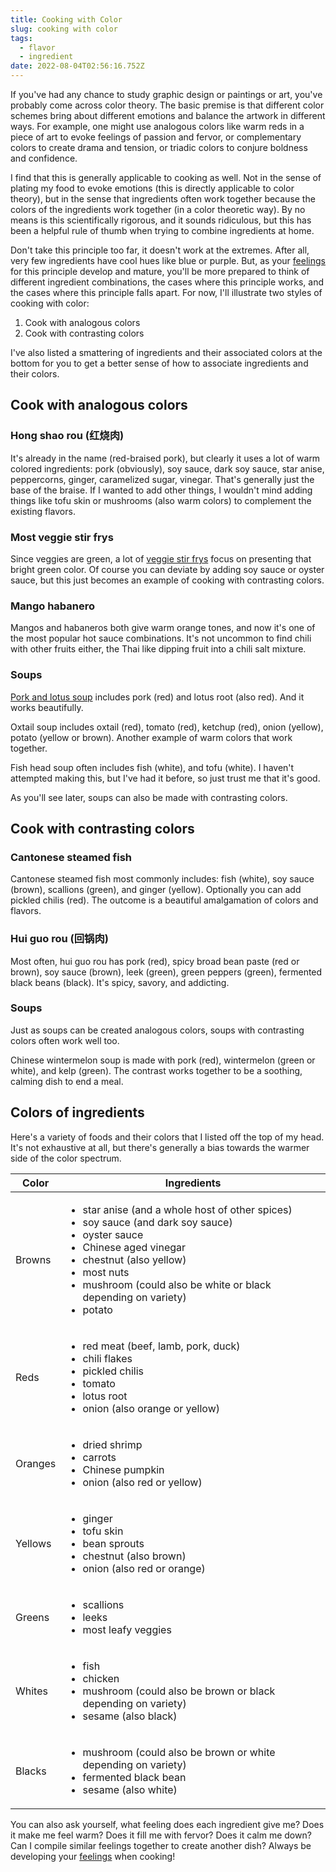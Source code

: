 ```yaml
---
title: Cooking with Color
slug: cooking with color
tags:
  - flavor
  - ingredient
date: 2022-08-04T02:56:16.752Z
---
```

If you've had any chance to study graphic design or paintings or art, you've probably come across color theory. The basic premise is that different color schemes bring about different emotions and balance the artwork in different ways. For example, one might use analogous colors like warm reds in a piece of art to evoke feelings of passion and fervor, or complementary colors to create drama and tension, or triadic colors to conjure boldness and confidence.

I find that this is generally applicable to cooking as well. Not in the sense of plating my food to evoke emotions (this is directly applicable to color theory), but in the sense that ingredients often work together because the colors of the ingredients work together (in a color theoretic way). By no means is this scientifically rigorous, and it sounds ridiculous, but this has been a helpful rule of thumb when trying to combine ingredients at home.

Don't take this principle too far, it doesn't work at the extremes. After all, very few ingredients have cool hues like blue or purple. But, as your [feelings](/principles/cooking-with-feelings) for this principle develop and mature, you'll be more prepared to think of different ingredient combinations, the cases where this principle works, and the cases where this principle falls apart. For now, I'll  illustrate two styles of cooking with color:
1. Cook with analogous colors
1. Cook with contrasting colors

I've also listed a smattering of ingredients and their associated colors at the bottom for you to get a better sense of how to associate ingredients and their colors.

## Cook with analogous colors

### Hong shao rou (红烧肉)

It's already in the name (red-braised pork), but clearly it uses a lot of warm colored ingredients: pork (obviously), soy sauce, dark soy sauce, star anise, peppercorns, ginger, caramelized sugar, vinegar. That's generally just the base of the braise. If I wanted to add other things, I wouldn't mind adding things like tofu skin or mushrooms (also warm colors) to complement the existing flavors.

### Most veggie stir frys

Since veggies are green, a lot of [veggie stir frys](/recipes/veggie-stir-fry-template) focus on presenting that bright green color. Of course you can deviate by adding soy sauce or oyster sauce, but this just becomes an example of cooking with contrasting colors.

### Mango habanero

Mangos and habaneros both give warm orange tones, and now it's one of the most popular hot sauce combinations. It's not uncommon to find chili with other fruits either, the Thai like dipping fruit into a chili salt mixture.

### Soups

[Pork and lotus soup](/recipes/pork-lotus-root-soup) includes pork (red) and lotus root (also red). And it works beautifully.

Oxtail soup includes oxtail (red), tomato (red), ketchup (red), onion (yellow), potato (yellow or brown). Another example of warm colors that work together.

Fish head soup often includes fish (white), and tofu (white). I haven't attempted making this, but I've had it before, so just trust me that it's good.

As you'll see later, soups can also be made with contrasting colors.

## Cook with contrasting colors

### Cantonese steamed fish

Cantonese steamed fish most commonly includes: fish (white), soy sauce (brown), scallions (green), and ginger (yellow). Optionally you can add pickled chilis (red). The outcome is a beautiful amalgamation of colors and flavors.

### Hui guo rou (回锅肉)

Most often, hui guo rou has pork (red), spicy broad bean paste (red or brown), soy sauce (brown), leek (green), green peppers (green), fermented black beans (black). It's spicy, savory, and addicting.

### Soups

Just as soups can be created analogous colors, soups with contrasting colors often work well too.

Chinese wintermelon soup is made with pork (red), wintermelon (green or white), and kelp (green). The contrast works together to be a soothing, calming dish to end a meal.

## Colors of ingredients

Here's a variety of foods and their colors that I listed off the top of my head. It's not exhaustive at all, but there's generally a bias towards the warmer side of the color spectrum.

| Color   | Ingredients                                                                                                                                                                                                                                                                                   |
|---------|-----------------------------------------------------------------------------------------------------------------------------------------------------------------------------------------------------------------------------------------------------------------------------------------------|
| Browns  | <ul><li>star anise (and a whole host of other spices)</li><li>soy sauce (and dark soy sauce)</li><li>oyster sauce</li><li>Chinese aged vinegar</li><li>chestnut (also yellow)</li><li>most nuts</li><li>mushroom (could also be white or black depending on variety)</li><li>potato</li></ul> |
| Reds    | <ul><li>red meat (beef, lamb, pork, duck)</li><li>chili flakes</li><li>pickled chilis</li><li>tomato</li><li>lotus root</li><li>onion (also orange or yellow)</li></ul>                                                                                                                       |
| Oranges | <ul><li>dried shrimp</li><li>carrots</li><li>Chinese pumpkin</li><li>onion (also red or yellow)</li></ul>                                                                                                                                                                                     |
| Yellows | <ul><li>ginger</li><li>tofu skin</li><li>bean sprouts</li><li>chestnut (also brown)</li><li>onion (also red or orange)</li></ul>                                                                                                                                                              |
| Greens  | <ul><li>scallions</li><li>leeks</li><li>most leafy veggies</li></ul>                                                                                                                                                                                                                          |
| Whites  | <ul><li>fish</li><li>chicken</li><li>mushroom (could also be brown or black depending on variety)</li><li>sesame (also black)</li></ul>                                                                                                                                                       |
| Blacks  | <ul><li>mushroom (could also be brown or white depending on variety)</li><li>fermented black bean</li><li>sesame (also white)</li></ul>                                                                                                                                                       |

You can also ask yourself, what feeling does each ingredient give me? Does it make me feel warm? Does it fill me with fervor? Does it calm me down? Can I compile similar feelings together to create another dish? Always be developing your [feelings](/principles/cooking-with-feelings) when cooking!